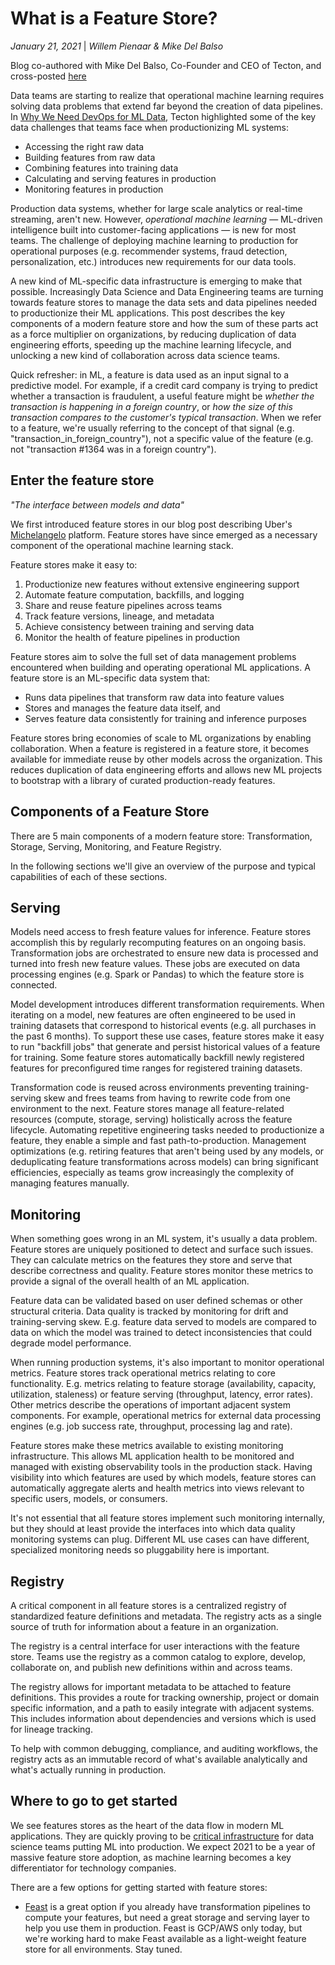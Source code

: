 # What is a Feature Store?

*January 21, 2021* | *Willem Pienaar & Mike Del Balso*

Blog co-authored with Mike Del Balso, Co-Founder and CEO of Tecton, and cross-posted [here](https://www.tecton.ai/blog/what-is-a-feature-store/)

Data teams are starting to realize that operational machine learning requires solving data problems that extend far beyond the creation of data pipelines. In [Why We Need DevOps for ML Data](https://www.tecton.ai/blog/devops-ml-data/), Tecton highlighted some of the key data challenges that teams face when productionizing ML systems:

* Accessing the right raw data
* Building features from raw data
* Combining features into training data
* Calculating and serving features in production
* Monitoring features in production

Production data systems, whether for large scale analytics or real-time streaming, aren't new. However, *operational machine learning* — ML-driven intelligence built into customer-facing applications — is new for most teams. The challenge of deploying machine learning to production for operational purposes (e.g. recommender systems, fraud detection, personalization, etc.) introduces new requirements for our data tools.

A new kind of ML-specific data infrastructure is emerging to make that possible. Increasingly Data Science and Data Engineering teams are turning towards feature stores to manage the data sets and data pipelines needed to productionize their ML applications. This post describes the key components of a modern feature store and how the sum of these parts act as a force multiplier on organizations, by reducing duplication of data engineering efforts, speeding up the machine learning lifecycle, and unlocking a new kind of collaboration across data science teams.

Quick refresher: in ML, a feature is data used as an input signal to a predictive model. For example, if a credit card company is trying to predict whether a transaction is fraudulent, a useful feature might be *whether the transaction is happening in a foreign country*, or *how the size of this transaction compares to the customer's typical transaction*. When we refer to a feature, we're usually referring to the concept of that signal (e.g. "transaction_in_foreign_country"), not a specific value of the feature (e.g. not "transaction #1364 was in a foreign country").

## Enter the feature store

*"The interface between models and data"*

We first introduced feature stores in our blog post describing Uber's [Michelangelo](https://eng.uber.com/michelangelo-machine-learning-platform/) platform. Feature stores have since emerged as a necessary component of the operational machine learning stack.

Feature stores make it easy to:
1. Productionize new features without extensive engineering support
2. Automate feature computation, backfills, and logging
3. Share and reuse feature pipelines across teams
4. Track feature versions, lineage, and metadata
5. Achieve consistency between training and serving data
6. Monitor the health of feature pipelines in production

Feature stores aim to solve the full set of data management problems encountered when building and operating operational ML applications. A feature store is an ML-specific data system that:

* Runs data pipelines that transform raw data into feature values
* Stores and manages the feature data itself, and
* Serves feature data consistently for training and inference purposes

Feature stores bring economies of scale to ML organizations by enabling collaboration. When a feature is registered in a feature store, it becomes available for immediate reuse by other models across the organization. This reduces duplication of data engineering efforts and allows new ML projects to bootstrap with a library of curated production-ready features.

## Components of a Feature Store

There are 5 main components of a modern feature store: Transformation, Storage, Serving, Monitoring, and Feature Registry.

In the following sections we'll give an overview of the purpose and typical capabilities of each of these sections.

## Serving

Models need access to fresh feature values for inference. Feature stores accomplish this by regularly recomputing features on an ongoing basis. Transformation jobs are orchestrated to ensure new data is processed and turned into fresh new feature values. These jobs are executed on data processing engines (e.g. Spark or Pandas) to which the feature store is connected.

Model development introduces different transformation requirements. When iterating on a model, new features are often engineered to be used in training datasets that correspond to historical events (e.g. all purchases in the past 6 months). To support these use cases, feature stores make it easy to run "backfill jobs" that generate and persist historical values of a feature for training. Some feature stores automatically backfill newly registered features for preconfigured time ranges for registered training datasets.

Transformation code is reused across environments preventing training-serving skew and frees teams from having to rewrite code from one environment to the next. Feature stores manage all feature-related resources (compute, storage, serving) holistically across the feature lifecycle. Automating repetitive engineering tasks needed to productionize a feature, they enable a simple and fast path-to-production. Management optimizations (e.g. retiring features that aren't being used by any models, or deduplicating feature transformations across models) can bring significant efficiencies, especially as teams grow increasingly the complexity of managing features manually.

## Monitoring

When something goes wrong in an ML system, it's usually a data problem. Feature stores are uniquely positioned to detect and surface such issues. They can calculate metrics on the features they store and serve that describe correctness and quality. Feature stores monitor these metrics to provide a signal of the overall health of an ML application.

Feature data can be validated based on user defined schemas or other structural criteria. Data quality is tracked by monitoring for drift and training-serving skew. E.g. feature data served to models are compared to data on which the model was trained to detect inconsistencies that could degrade model performance.

When running production systems, it's also important to monitor operational metrics. Feature stores track operational metrics relating to core functionality. E.g. metrics relating to feature storage (availability, capacity, utilization, staleness) or feature serving (throughput, latency, error rates). Other metrics describe the operations of important adjacent system components. For example, operational metrics for external data processing engines (e.g. job success rate, throughput, processing lag and rate).

Feature stores make these metrics available to existing monitoring infrastructure. This allows ML application health to be monitored and managed with existing observability tools in the production stack. Having visibility into which features are used by which models, feature stores can automatically aggregate alerts and health metrics into views relevant to specific users, models, or consumers.

It's not essential that all feature stores implement such monitoring internally, but they should at least provide the interfaces into which data quality monitoring systems can plug. Different ML use cases can have different, specialized monitoring needs so pluggability here is important.

## Registry

A critical component in all feature stores is a centralized registry of standardized feature definitions and metadata. The registry acts as a single source of truth for information about a feature in an organization.

The registry is a central interface for user interactions with the feature store. Teams use the registry as a common catalog to explore, develop, collaborate on, and publish new definitions within and across teams.

The registry allows for important metadata to be attached to feature definitions. This provides a route for tracking ownership, project or domain specific information, and a path to easily integrate with adjacent systems. This includes information about dependencies and versions which is used for lineage tracking.

To help with common debugging, compliance, and auditing workflows, the registry acts as an immutable record of what's available analytically and what's actually running in production.

## Where to go to get started

We see features stores as the heart of the data flow in modern ML applications. They are quickly proving to be [critical infrastructure](https://a16z.com/2020/10/15/the-emerging-architectures-of-modern-data/) for data science teams putting ML into production. We expect 2021 to be a year of massive feature store adoption, as machine learning becomes a key differentiator for technology companies.

There are a few options for getting started with feature stores:

* [Feast](https://feastsite.wpenginepowered.com/) is a great option if you already have transformation pipelines to compute your features, but need a great storage and serving layer to help you use them in production. Feast is GCP/AWS only today, but we're working hard to make Feast available as a light-weight feature store for all environments. Stay tuned.
